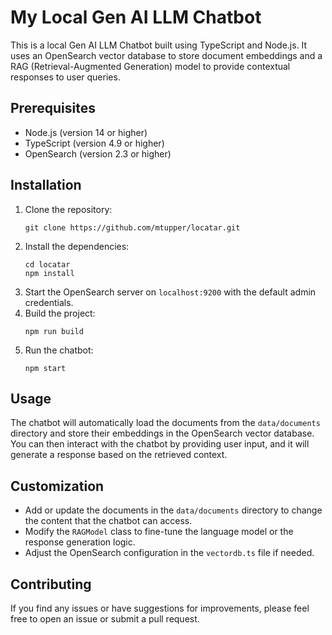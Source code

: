 # My Local Gen AI LLM Chatbot

This is a local Gen AI LLM Chatbot built using TypeScript and Node.js. It uses an OpenSearch vector database to store document embeddings and a RAG (Retrieval-Augmented Generation) model to provide contextual responses to user queries.

## Prerequisites

- Node.js (version 14 or higher)
- TypeScript (version 4.9 or higher)
- OpenSearch (version 2.3 or higher)

## Installation

1. Clone the repository:
   ```
   git clone https://github.com/mtupper/locatar.git
   ```
2. Install the dependencies:
   ```
   cd locatar
   npm install
   ```
3. Start the OpenSearch server on `localhost:9200` with the default admin credentials.
4. Build the project:
   ```
   npm run build
   ```
5. Run the chatbot:
   ```
   npm start
   ```

## Usage

The chatbot will automatically load the documents from the `data/documents` directory and store their embeddings in the OpenSearch vector database. You can then interact with the chatbot by providing user input, and it will generate a response based on the retrieved context.

## Customization

- Add or update the documents in the `data/documents` directory to change the content that the chatbot can access.
- Modify the `RAGModel` class to fine-tune the language model or the response generation logic.
- Adjust the OpenSearch configuration in the `vectordb.ts` file if needed.

## Contributing

If you find any issues or have suggestions for improvements, please feel free to open an issue or submit a pull request.
